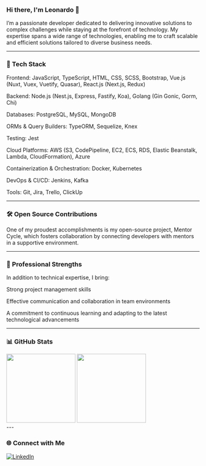### Hi there, I'm Leonardo 👋

I’m a passionate developer dedicated to delivering innovative solutions to complex challenges while staying at the forefront of technology. My expertise spans a wide range of technologies, enabling me to craft scalable and efficient solutions tailored to diverse business needs.


---

### 🚀 Tech Stack

Frontend: JavaScript, TypeScript, HTML, CSS, SCSS, Bootstrap, Vue.js (Nuxt, Vuex, Vuetify, Quasar), React.js (Next.js, Redux)

Backend: Node.js (Nest.js, Express, Fastify, Koa), Golang (Gin Gonic, Gorm, Chi)

Databases: PostgreSQL, MySQL, MongoDB

ORMs & Query Builders: TypeORM, Sequelize, Knex

Testing: Jest

Cloud Platforms: AWS (S3, CodePipeline, EC2, ECS, RDS, Elastic Beanstalk, Lambda, CloudFormation), Azure

Containerization & Orchestration: Docker, Kubernetes

DevOps & CI/CD: Jenkins, Kafka

Tools: Git, Jira, Trello, ClickUp



---

### 🛠️ Open Source Contributions

One of my proudest accomplishments is my open-source project, Mentor Cycle, which fosters collaboration by connecting developers with mentors in a supportive environment.


---

### 🎯 Professional Strengths

In addition to technical expertise, I bring:

Strong project management skills

Effective communication and collaboration in team environments

A commitment to continuous learning and adapting to the latest technological advancements



---

### 📊 GitHub Stats

<div>
  <img height="180em" src="https://github-readme-stats.vercel.app/api?username=oliveirabalsa&show_icons=true&theme=dracula&count_private=true&include_all_commits=true"/>
  <img height="180em" src="https://github-readme-stats.vercel.app/api/top-langs/?username=oliveirabalsa&layout=compact&hide=shell&theme=dracula&count_private=true"/>
</div>
---

### 🌐 Connect with Me

<div>
  <a href="https://www.linkedin.com/in/leonardo-balsalobre/" target="_blank">
    <img src="https://img.shields.io/badge/-LinkedIn-%230077B5?style=for-the-badge&logo=linkedin&logoColor=white" alt="LinkedIn" />
  </a>
</div>